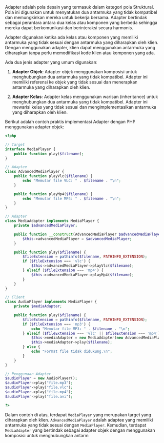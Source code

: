 Adapter adalah pola desain yang termasuk dalam kategori pola Struktural. Pola ini digunakan untuk menyatukan dua antarmuka yang tidak kompatibel dan memungkinkan mereka untuk bekerja bersama. Adapter bertindak sebagai perantara antara dua kelas atau komponen yang berbeda sehingga mereka dapat berkomunikasi dan berinteraksi secara harmonis.

Adapter digunakan ketika ada kelas atau komponen yang memiliki antarmuka yang tidak sesuai dengan antarmuka yang diharapkan oleh klien. Dengan menggunakan adapter, klien dapat menggunakan antarmuka yang diharapkan tanpa perlu memodifikasi kode klien atau komponen yang ada.

Ada dua jenis adapter yang umum digunakan:

1. **Adapter Objek**: Adapter objek menggunakan komposisi untuk menghubungkan dua antarmuka yang tidak kompatibel. Adapter ini memiliki referensi ke objek yang tidak sesuai dan menerapkan antarmuka yang diharapkan oleh klien.

2. **Adapter Kelas**: Adapter kelas menggunakan warisan (inheritance) untuk menghubungkan dua antarmuka yang tidak kompatibel. Adapter ini mewarisi kelas yang tidak sesuai dan mengimplementasikan antarmuka yang diharapkan oleh klien.

Berikut adalah contoh praktis implementasi Adapter dengan PHP menggunakan adapter objek:

```php
<?php

// Target
interface MediaPlayer {
    public function play($filename);
}

// Adaptee
class AdvancedMediaPlayer {
    public function playVlc($filename) {
        echo "Memutar file VLC: " . $filename . "\n";
    }

    public function playMp4($filename) {
        echo "Memutar file MP4: " . $filename . "\n";
    }
}

// Adapter
class MediaAdapter implements MediaPlayer {
    private $advancedMediaPlayer;

    public function __construct(AdvancedMediaPlayer $advancedMediaPlayer) {
        $this->advancedMediaPlayer = $advancedMediaPlayer;
    }

    public function play($filename) {
        $fileExtension = pathinfo($filename, PATHINFO_EXTENSION);
        if ($fileExtension === 'vlc') {
            $this->advancedMediaPlayer->playVlc($filename);
        } elseif ($fileExtension === 'mp4') {
            $this->advancedMediaPlayer->playMp4($filename);
        }
    }
}

// Client
class AudioPlayer implements MediaPlayer {
    private $mediaAdapter;

    public function play($filename) {
        $fileExtension = pathinfo($filename, PATHINFO_EXTENSION);
        if ($fileExtension === 'mp3') {
            echo "Memutar file MP3: " . $filename . "\n";
        } elseif ($fileExtension === 'vlc' || $fileExtension === 'mp4') {
            $this->mediaAdapter = new MediaAdapter(new AdvancedMediaPlayer());
            $this->mediaAdapter->play($filename);
        } else {
            echo "Format file tidak didukung.\n";
        }
    }
}

// Penggunaan Adapter
$audioPlayer = new AudioPlayer();
$audioPlayer->play("file.mp3");
$audioPlayer->play("file.vlc");
$audioPlayer->play("file.mp4");
$audioPlayer->play("file.avi");

?>
```

Dalam contoh di atas, terdapat `MediaPlayer` yang merupakan target yang diharapkan oleh klien. `AdvancedMediaPlayer` adalah adaptee yang memiliki antarmuka yang tidak sesuai dengan `MediaPlayer`. Kemudian, terdapat `MediaAdapter` yang bertindak sebagai adapter objek dengan menggunakan komposisi untuk menghubungkan antarm